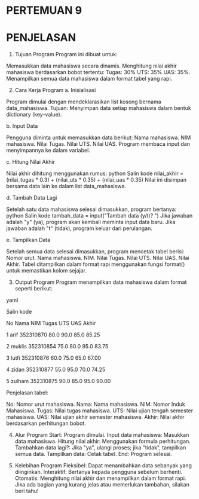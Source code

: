 # PERTEMUAN 9

# PENJELASAN

1. Tujuan Program
Program ini dibuat untuk:

Memasukkan data mahasiswa secara dinamis.
Menghitung nilai akhir mahasiswa berdasarkan bobot tertentu:
Tugas: 30%
UTS: 35%
UAS: 35%.
Menampilkan semua data mahasiswa dalam format tabel yang rapi.

2. Cara Kerja Program
a. Inisialisasi

Program dimulai dengan mendeklarasikan list kosong bernama data_mahasiswa.
Tujuan: Menyimpan data setiap mahasiswa dalam bentuk dictionary (key-value).

b. Input Data

Pengguna diminta untuk memasukkan data berikut:
Nama mahasiswa.
NIM mahasiswa.
Nilai Tugas.
Nilai UTS.
Nilai UAS.
Program membaca input dan menyimpannya ke dalam variabel.

c. Hitung Nilai Akhir

Nilai akhir dihitung menggunakan rumus:
python
Salin kode
nilai_akhir = (nilai_tugas * 0.3) + (nilai_uts * 0.35) + (nilai_uas * 0.35)
Nilai ini disimpan bersama data lain ke dalam list data_mahasiswa.

d. Tambah Data Lagi

Setelah satu data mahasiswa selesai dimasukkan, program bertanya:
python
Salin kode
tambah_data = input("Tambah data (y/t)? ")
Jika jawaban adalah "y" (ya), program akan kembali meminta input data baru.
Jika jawaban adalah "t" (tidak), program keluar dari perulangan.

e. Tampilkan Data

Setelah semua data selesai dimasukkan, program mencetak tabel berisi:
Nomor urut.
Nama mahasiswa.
NIM.
Nilai Tugas.
Nilai UTS.
Nilai UAS.
Nilai Akhir.
Tabel ditampilkan dalam format rapi menggunakan fungsi format() untuk memastikan kolom sejajar.

3. Output Program
Program menampilkan data mahasiswa dalam format seperti berikut:

yaml

Salin kode

No    Nama            NIM        Tugas      UTS        UAS        Akhir

1     arif            352310870  80.0       90.0       85.0       85.25

2     muklis          352310854  75.0       80.0       95.0       83.75

3     lutfi           352310876  60.0       75.0       65.0       67.00

4     zidan           352310877  55.0       95.0       70.0       74.25

5     zulham          352310875  90.0       85.0       95.0       90.00

Penjelasan tabel:

No: Nomor urut mahasiswa.
Nama: Nama mahasiswa.
NIM: Nomor Induk Mahasiswa.
Tugas: Nilai tugas mahasiswa.
UTS: Nilai ujian tengah semester mahasiswa.
UAS: Nilai ujian akhir semester mahasiswa.
Akhir: Nilai akhir berdasarkan perhitungan bobot.

4. Alur Program
Start: Program dimulai.
Input data mahasiswa: Masukkan data mahasiswa.
Hitung nilai akhir: Menggunakan formula perhitungan.
Tambahkan data lagi?: Jika "ya", ulangi proses; jika "tidak", tampilkan semua data.
Tampilkan data: Cetak tabel.
End: Program selesai.

5. Kelebihan Program
Fleksibel: Dapat menambahkan data sebanyak yang diinginkan.
Interaktif: Bertanya kepada pengguna sebelum berhenti.
Otomatis: Menghitung nilai akhir dan menampilkan dalam format rapi.
Jika ada bagian yang kurang jelas atau memerlukan tambahan, silakan beri tahu!
